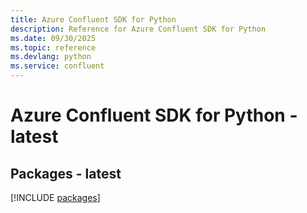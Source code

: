 ```yaml
---
title: Azure Confluent SDK for Python
description: Reference for Azure Confluent SDK for Python
ms.date: 09/30/2025
ms.topic: reference
ms.devlang: python
ms.service: confluent
---
```

# Azure Confluent SDK for Python - latest
## Packages - latest
[!INCLUDE [packages](confluent-index.md)]